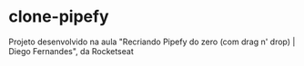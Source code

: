 # clone-pipefy
Projeto desenvolvido na aula "Recriando Pipefy do zero (com drag n' drop) | Diego Fernandes", da Rocketseat
